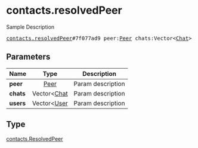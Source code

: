 # contacts.resolvedPeer

Sample Description

<pre>
<a href="../constructor/contacts.resolvedPeer.md">contacts.resolvedPeer</a>#7f077ad9 peer:<a href="../type/Peer.md">Peer</a> chats:Vector&lt;<a href="../type/Chat.md">Chat</a>&gt; users:Vector&lt;<a href="../type/User.md">User</a>&gt; = <a href="../type/contacts.ResolvedPeer.md">contacts.ResolvedPeer</a>;
</pre>

## Parameters

| Name | Type | Description |
|------|:----:|-------------|
| **peer** | [Peer](../type/Peer.md) | Param description |
| **chats** | Vector<[Chat](../type/Chat.md) | Param description |
| **users** | Vector<[User](../type/User.md) | Param description |

## Type

[contacts.ResolvedPeer](../type/contacts.ResolvedPeer.md)
